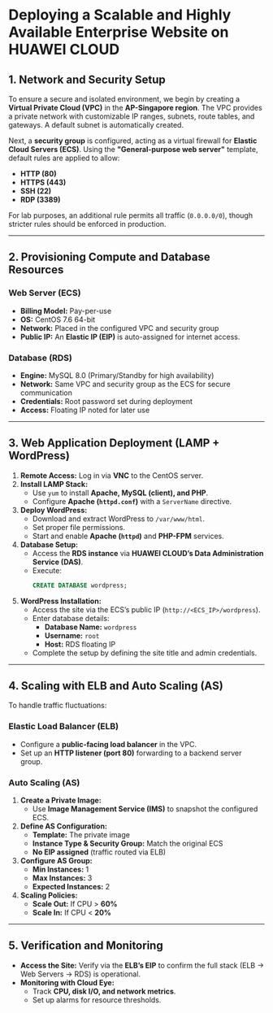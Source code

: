 # Deploying a Scalable and Highly Available Enterprise Website on HUAWEI CLOUD

## 1. Network and Security Setup
To ensure a secure and isolated environment, we begin by creating a **Virtual Private Cloud (VPC)** in the **AP-Singapore region**. The VPC provides a private network with customizable IP ranges, subnets, route tables, and gateways. A default subnet is automatically created.

Next, a **security group** is configured, acting as a virtual firewall for **Elastic Cloud Servers (ECS)**. Using the **"General-purpose web server"** template, default rules are applied to allow:
- **HTTP (80)**
- **HTTPS (443)**
- **SSH (22)**
- **RDP (3389)**

For lab purposes, an additional rule permits all traffic (`0.0.0.0/0`), though stricter rules should be enforced in production.

---

## 2. Provisioning Compute and Database Resources
### Web Server (ECS)
- **Billing Model:** Pay-per-use
- **OS:** CentOS 7.6 64-bit
- **Network:** Placed in the configured VPC and security group
- **Public IP:** An **Elastic IP (EIP)** is auto-assigned for internet access.

### Database (RDS)
- **Engine:** MySQL 8.0 (Primary/Standby for high availability)
- **Network:** Same VPC and security group as the ECS for secure communication
- **Credentials:** Root password set during deployment
- **Access:** Floating IP noted for later use

---

## 3. Web Application Deployment (LAMP + WordPress)
1. **Remote Access:** Log in via **VNC** to the CentOS server.
2. **Install LAMP Stack:**
   - Use `yum` to install **Apache, MySQL (client), and PHP**.
   - Configure **Apache (`httpd.conf`)** with a `ServerName` directive.
3. **Deploy WordPress:**
   - Download and extract WordPress to `/var/www/html`.
   - Set proper file permissions.
   - Start and enable **Apache (`httpd`)** and **PHP-FPM** services.
4. **Database Setup:**
   - Access the **RDS instance** via **HUAWEI CLOUD’s Data Administration Service (DAS)**.
   - Execute:
     ```sql
     CREATE DATABASE wordpress;
     ```
5. **WordPress Installation:**
   - Access the site via the ECS’s public IP (`http://<ECS_IP>/wordpress`).
   - Enter database details:
     - **Database Name:** `wordpress`
     - **Username:** `root`
     - **Host:** RDS floating IP
   - Complete the setup by defining the site title and admin credentials.

---

## 4. Scaling with ELB and Auto Scaling (AS)
To handle traffic fluctuations:
### Elastic Load Balancer (ELB)
- Configure a **public-facing load balancer** in the VPC.
- Set up an **HTTP listener (port 80)** forwarding to a backend server group.

### Auto Scaling (AS)
1. **Create a Private Image:**
   - Use **Image Management Service (IMS)** to snapshot the configured ECS.
2. **Define AS Configuration:**
   - **Template:** The private image
   - **Instance Type & Security Group:** Match the original ECS
   - **No EIP assigned** (traffic routed via ELB)
3. **Configure AS Group:**
   - **Min Instances:** 1
   - **Max Instances:** 3
   - **Expected Instances:** 2
4. **Scaling Policies:**
   - **Scale Out:** If CPU > **60%**
   - **Scale In:** If CPU < **20%**

---

## 5. Verification and Monitoring
- **Access the Site:** Verify via the **ELB’s EIP** to confirm the full stack (ELB → Web Servers → RDS) is operational.
- **Monitoring with Cloud Eye:**
  - Track **CPU, disk I/O, and network metrics**.
  - Set up alarms for resource thresholds.
